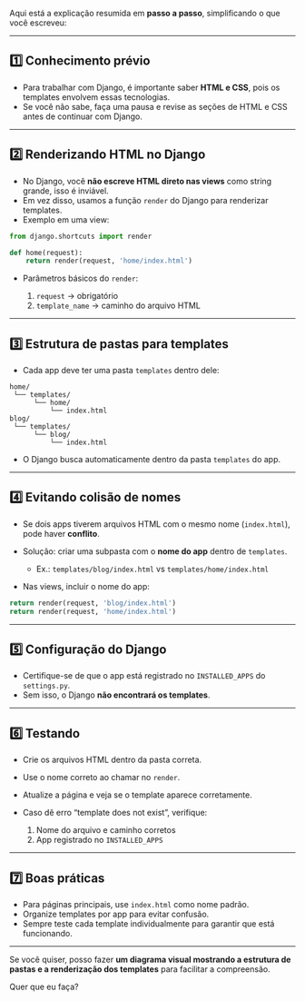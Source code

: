 Aqui está a explicação resumida em **passo a passo**, simplificando o que você escreveu:

---

## 1️⃣ Conhecimento prévio

* Para trabalhar com Django, é importante saber **HTML e CSS**, pois os templates envolvem essas tecnologias.
* Se você não sabe, faça uma pausa e revise as seções de HTML e CSS antes de continuar com Django.

---

## 2️⃣ Renderizando HTML no Django

* No Django, você **não escreve HTML direto nas views** como string grande, isso é inviável.
* Em vez disso, usamos a função `render` do Django para renderizar templates.
* Exemplo em uma view:

```python
from django.shortcuts import render

def home(request):
    return render(request, 'home/index.html')
```

* Parâmetros básicos do `render`:

  1. `request` → obrigatório
  2. `template_name` → caminho do arquivo HTML

---

## 3️⃣ Estrutura de pastas para templates

* Cada app deve ter uma pasta `templates` dentro dele:

```
home/
 └── templates/
      └── home/
          └── index.html
blog/
 └── templates/
      └── blog/
          └── index.html
```

* O Django busca automaticamente dentro da pasta `templates` do app.

---

## 4️⃣ Evitando colisão de nomes

* Se dois apps tiverem arquivos HTML com o mesmo nome (`index.html`), pode haver **conflito**.
* Solução: criar uma subpasta com o **nome do app** dentro de `templates`.

  * Ex.: `templates/blog/index.html` vs `templates/home/index.html`
* Nas views, incluir o nome do app:

```python
return render(request, 'blog/index.html')
return render(request, 'home/index.html')
```

---

## 5️⃣ Configuração do Django

* Certifique-se de que o app está registrado no `INSTALLED_APPS` do `settings.py`.
* Sem isso, o Django **não encontrará os templates**.

---

## 6️⃣ Testando

* Crie os arquivos HTML dentro da pasta correta.
* Use o nome correto ao chamar no `render`.
* Atualize a página e veja se o template aparece corretamente.
* Caso dê erro “template does not exist”, verifique:

  1. Nome do arquivo e caminho corretos
  2. App registrado no `INSTALLED_APPS`

---

## 7️⃣ Boas práticas

* Para páginas principais, use `index.html` como nome padrão.
* Organize templates por app para evitar confusão.
* Sempre teste cada template individualmente para garantir que está funcionando.

---

Se você quiser, posso fazer **um diagrama visual mostrando a estrutura de pastas e a renderização dos templates** para facilitar a compreensão.

Quer que eu faça?

